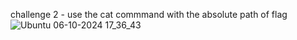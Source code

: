 challenge 2 - use the cat commmand with the absolute path of flag 
![Ubuntu 06-10-2024 17_36_43](https://github.com/user-attachments/assets/2d16f766-10a7-4dac-bdfe-4e3e71be6f30)
